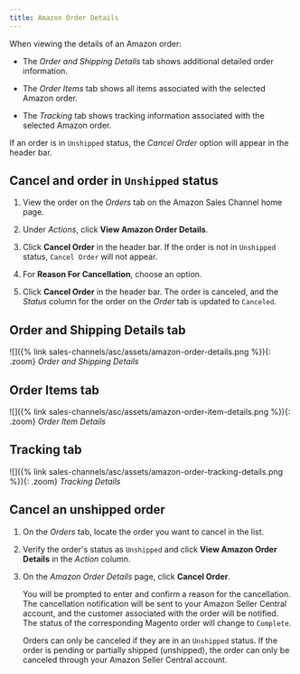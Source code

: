 ```yaml
---
title: Amazon Order Details
---
```



When viewing the details of an Amazon order:

- The _Order and Shipping Details_ tab shows additional detailed order information.

- The _Order Items_ tab shows all items associated with the selected Amazon order.

- The _Tracking_ tab shows tracking information associated with the selected Amazon order.

If an order is in `Unshipped` status, the _Cancel Order_ option will appear in the header bar.

## Cancel and order in `Unshipped` status

1. View the order on the _Orders_ tab on the Amazon Sales Channel home page.

1. Under _Actions_, click **View Amazon Order Details**.

1. Click **Cancel Order** in the header bar. If the order is not in `Unshipped` status, `Cancel Order` will not appear.

1. For **Reason For Cancellation**, choose an option.

1. Click **Cancel Order** in the header bar. The order is canceled, and the _Status_ column for the order on the _Order_ tab is updated to `Canceled`.

## Order and Shipping Details tab

![]({% link sales-channels/asc/assets/amazon-order-details.png %}){: .zoom}
_Order and Shipping Details_

## Order Items tab

![]({% link sales-channels/asc/assets/amazon-order-item-details.png %}){: .zoom}
_Order Item Details_

## Tracking tab

![]({% link sales-channels/asc/assets/amazon-order-tracking-details.png %}){: .zoom}
_Tracking Details_

## Cancel an unshipped order

1. On the _Orders_ tab, locate the order you want to cancel in the list.

1. Verify the order's status as `Unshipped` and click **View Amazon Order Details** in the _Action_ column.

1. On the _Amazon Order Details_ page, click **Cancel Order**.

   You will be prompted to enter and confirm a reason for the cancellation. The cancellation notification will be sent to your Amazon Seller Central account, and the customer associated with the order will be notified. The status of the corresponding Magento order will change to `Complete`.

   Orders can only be canceled if they are in an `Unshipped` status. If the order is pending or partially shipped (unshipped), the order can only be canceled through your Amazon Seller Central account.

